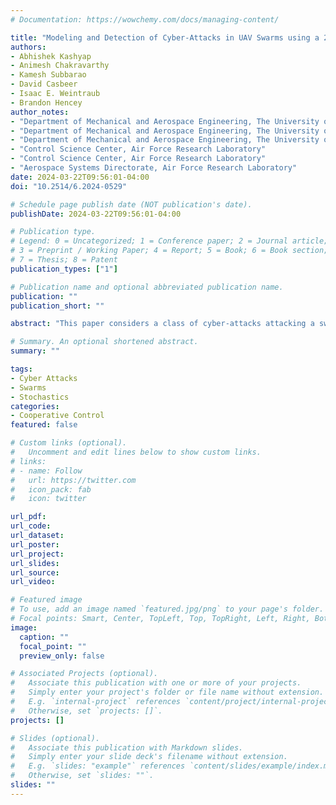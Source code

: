 ```yaml
---
# Documentation: https://wowchemy.com/docs/managing-content/

title: "Modeling and Detection of Cyber-Attacks in UAV Swarms using a 2D-LWR Model and Gaussian Processes"
authors:
- Abhishek Kashyap
- Animesh Chakravarthy
- Kamesh Subbarao
- David Casbeer
- Isaac E. Weintraub
- Brandon Hencey
author_notes:
- "Department of Mechanical and Aerospace Engineering, The University of Texas at Arlington"
- "Department of Mechanical and Aerospace Engineering, The University of Texas at Arlington"
- "Department of Mechanical and Aerospace Engineering, The University of Texas at Arlington"
- "Control Science Center, Air Force Research Laboratory"
- "Control Science Center, Air Force Research Laboratory"
- "Aerospace Systems Directorate, Air Force Research Laboratory"
date: 2024-03-22T09:56:01-04:00
doi: "10.2514/6.2024-0529"

# Schedule page publish date (NOT publication's date).
publishDate: 2024-03-22T09:56:01-04:00

# Publication type.
# Legend: 0 = Uncategorized; 1 = Conference paper; 2 = Journal article;
# 3 = Preprint / Working Paper; 4 = Report; 5 = Book; 6 = Book section;
# 7 = Thesis; 8 = Patent
publication_types: ["1"]

# Publication name and optional abbreviated publication name.
publication: ""
publication_short: ""

abstract: "This paper considers a class of cyber-attacks attacking a swarm of Unmanned Aerial Vehicles (UAVs). Our focus is on scenarios wherein an attacker may hack into a subset of vehicles in the swarm and create subtle changes in their parameters. These hacked vehicles (referred to as malicious vehicles) are subsequently able to modify the behavior of the overall swarm. The swarm comprising the mix of malicious and normal vehicles is modeled using a system of coupled Partial Differential Equations (PDEs) in a two-dimensional LWR model. We develop a methodology that combines Gaussian Processes (GP) with this two-species 2D PDE model, and use this method for detecting the presence of such malicious vehicles in the swarm. A Bayesian Optimization scheme is employed to determine the optimal choice of basis and kernel functions that constitute the GP. Simulation results demonstrate that this detection architecture performs successful detection of the malicious vehicles, and also their mode of attack on the traffic."

# Summary. An optional shortened abstract.
summary: ""

tags:
- Cyber Attacks
- Swarms
- Stochastics
categories:
- Cooperative Control
featured: false

# Custom links (optional).
#   Uncomment and edit lines below to show custom links.
# links:
# - name: Follow
#   url: https://twitter.com
#   icon_pack: fab
#   icon: twitter

url_pdf:
url_code:
url_dataset:
url_poster:
url_project:
url_slides:
url_source:
url_video:

# Featured image
# To use, add an image named `featured.jpg/png` to your page's folder. 
# Focal points: Smart, Center, TopLeft, Top, TopRight, Left, Right, BottomLeft, Bottom, BottomRight.
image:
  caption: ""
  focal_point: ""
  preview_only: false

# Associated Projects (optional).
#   Associate this publication with one or more of your projects.
#   Simply enter your project's folder or file name without extension.
#   E.g. `internal-project` references `content/project/internal-project/index.md`.
#   Otherwise, set `projects: []`.
projects: []

# Slides (optional).
#   Associate this publication with Markdown slides.
#   Simply enter your slide deck's filename without extension.
#   E.g. `slides: "example"` references `content/slides/example/index.md`.
#   Otherwise, set `slides: ""`.
slides: ""
---
```


